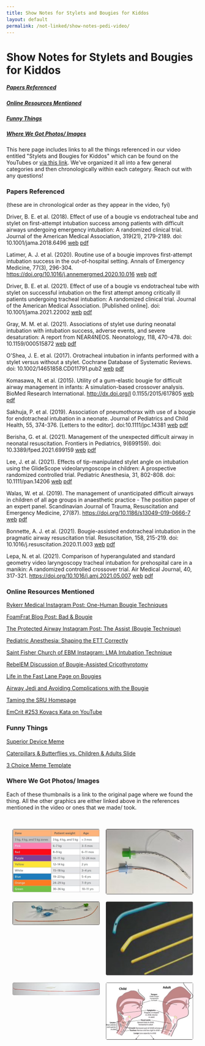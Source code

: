 ```yaml
---
title: Show Notes for Stylets and Bougies for Kiddos
layout: default
permalink: /not-linked/show-notes-pedi-video/
---
```


# Show Notes for Stylets and Bougies for Kiddos

<h5><a href="#papers">Papers Referenced</a></h5>
<h5><a href="#resources">Online Resources Mentioned</a></h5>
<h5><a href="#funnies">Funny Things</a></h5>
<h5><a href="#fotos">Where We Got Photos/ Images</a></h5>


This here page includes links to all the things referenced in our video entitled "Stylets and Bougies for Kiddos" which can be found on the YouTubes or [via this link](https://youtu.be/in8RQ8yzBU0).  We've organized it all into a few general categories and then chronologically within each category.  Reach out with any questions!





<h3 id="papers">Papers Referenced</h3>

(these are in chronological order as they appear in the video, fyi)

Driver, B. E. et al. (2018).  Effect of use of a bougie vs endotracheal tube and stylet on first-attempt intubation success among patients with difficult airways undergoing emergency intubation: A randomized clinical trial.  Journal of the American Medical Association, 319(21), 2179-2189.  doi: 10.1001/jama.2018.6496  [web](https://jamanetwork.com/journals/jama/fullarticle/2681717) [pdf](https://archive.org/download/papers-peds-airway-video/Driver%202018.pdf)

Latimer, A. J. et al. (2020).  Routine use of a bougie improves first-attempt intubation success in the out-of-hospital setting.  Annals of Emergency Medicine, 77(3), 296-304.  https://doi.org/10.1016/j.annemergmed.2020.10.016  [web](https://www.annemergmed.com/article/S0196-0644(20)31318-4/fulltext) [pdf](https://archive.org/download/papers-peds-airway-video/Latimer%202020.pdf)

Driver, B. E. et al. (2021).  Effect of use of a bougie vs endotracheal tube with stylet on successful intubation on the first attempt among critically ill patients undergoing tracheal intubation: A randomized clinical trial.  Journal of the American Medical Association.  [Published online].  doi: 10.1001/jama.2021.22002  [web](https://jamanetwork.com/journals/jama/article-abstract/2787158) [pdf](https://archive.org/download/papers-peds-airway-video/Driver%202021.pdf)

Gray, M. M. et al. (2021).  Associations of stylet use during neonatal intubation with intubation success, adverse events, and severe desaturation: A report from NEAR4NEOS.  Neonatology, 118, 470-478.  doi: 10.1159/000515872  [web](https://www.karger.com/Article/Abstract/515872) [pdf](https://archive.org/download/papers-peds-airway-video/Gray%202021.pdf)

O'Shea, J. E. et al. (2017).  Orotracheal intubation in infants performed with a stylet versus without a stylet.  Cochrane Database of Systematic Reviews.  doi: 10.1002/14651858.CD011791.pub2  [web](https://www.cochranelibrary.com/cdsr/doi/10.1002/14651858.CD011791.pub2/full) [pdf](https://archive.org/download/papers-peds-airway-video/O%27Shea%202017.pdf)

Komasawa, N. et al. (2015).  Utility of a gum-elastic bougie for difficult airway management in infants: A simulation-based crossover analysis.  BioMed Research International.  http://dx.doi.org/l 0.1155/2015/617805  [web](https://www.ncbi.nlm.nih.gov/pmc/articles/PMC4606451/) [pdf](https://archive.org/download/papers-peds-airway-video/Komasawa%202015.pdf)

Sakhuja, P. et al. (2019).  Association of pneumothorax with use of a bougie for endotracheal intubation in a neonate.  Journal of Pediatrics and Child Health, 55, 374-376.  [Letters to the editor].  doi:10.1111/jpc.14381  [web](https://onlinelibrary.wiley.com/doi/10.1111/jpc.14383) [pdf](https://archive.org/download/papers-peds-airway-video/Sakhuja%202019.pdf)

Berisha, G. et al. (2021).  Management of the unexpected difficult airway in neonatal resuscitation.  Frontiers in Pediatrics, 9(699159).  doi: 10.3389/fped.2021.699159  [web](https://www.frontiersin.org/articles/10.3389/fped.2021.699159/full) [pdf](https://archive.org/download/papers-peds-airway-video/Berisha%202021.pdf)

Lee, J. et al. (2021).  Effects of tip-manipulated stylet angle on intubation using the GlideScope videolaryngoscope in children: A prospective randomized controlled trial.  Pediatric Anesthesia, 31, 802-808.  doi: 10.1111/pan.14206  [web](https://onlinelibrary.wiley.com/doi/10.1111/pan.14206) [pdf](https://archive.org/download/papers-peds-airway-video/Lee%202021.pdf)

Walas, W. et al. (2019).  The management of unanticipated difficult airways in children of all age groups in anaesthetic practice - The position paper of an expert panel.  Scandinavian Journal of Trauma, Resuscitation and Emergency Medicine, 27(87).  https://doi.org/10.1186/s13049-019-0666-7  [web](https://sjtrem.biomedcentral.com/articles/10.1186/s13049-019-0666-7) [pdf](https://archive.org/download/papers-peds-airway-video/Walas%202019.pdf)

Bonnette, A. J. et al. (2021).  Bougie-assisted endotracheal intubation in the pragmatic airway resuscitation trial.  Resuscitation, 158, 215-219.  doi: 10.1016/j.resuscitation.2020.11.003  [web](https://www.resuscitationjournal.com/article/S0300-9572%2820%2930551-7/fulltext) [pdf](https://archive.org/download/papers-peds-airway-video/Bonnette%202021.pdf)

Lepa, N. et al. (2021).  Comparison of hyperangulated and standard geometry video laryngoscopy tracheal intubation for prehospital care in a manikin: A randomized controlled crossover trial.  Air Medical Journal, 40, 317-321.  https://doi.org/10.1016/j.amj.2021.05.007  [web](https://www.airmedicaljournal.com/article/S1067-991X(21)00094-8/pdf) [pdf](https://archive.org/download/papers-peds-airway-video/Lepa%202021.pdf)





<h3 id="resources">Online Resources Mentioned</h3>

[Rykerr Medical Instagram Post: One-Human Bougie Techniques](https://www.instagram.com/p/CRcbllKL4_g/)

[FoamFrat Blog Post: Bad & Bougie](https://www.foamfratblog.com/post/bad-and-bougie)

[The Protected Airway Instagram Post: The Assist (Bougie Technique)](https://www.instagram.com/p/CUf_EJzrXSs/)

[Pediatric Anesthesia: Shaping the ETT Correctly](https://www.maskinduction.com/shaping-the-ett-correctly-in-infants.html)

[Saint Fisher Church of EBM Instagram: LMA Intubation Technique](https://www.instagram.com/p/CV8VqukrFsu/)

[RebelEM Discussion of Bougie-Assisted Cricothyrotomy](https://rebelem.com/bougie-assisted-cricothyrotomy/)

[Life in the Fast Lane Page on Bougies](https://litfl.com/bougie/)

[Airway Jedi and Avoiding Complications with the Bougie](https://airwayjedi.com/2015/06/15/the-bougie-use-wisely-to-avoid-rare-but-serious-complications/)

[Taming the SRU Homepage](https://www.tamingthesru.com/)

[EmCrit #253 Kovacs Kata on YouTube](https://www.youtube.com/watch?v=jCgpRd1R7gY)





<h3 id="funnies">Funny Things</h3>

[Superior Device Meme](https://sinaiem.org/foam/to-b-or-not-to-b/)

[Caterpillars & Butterflies vs. Children & Adults Slide](https://www.deeperblue.com/children-scuba-diving-safe/)

[3 Choice Meme Template](https://imgflip.com/memetemplate/156680074/Three-Buttons)





<h3 id="fotos">Where We Got Photos/ Images</h3>

Each of these thumbnails is a link to the original page where we found the thing.  All the other graphics are either linked above in the references mentioned in the video or ones that we made/ took.

<style>
  .linked-thumbnails {
    display: grid;
    grid-template-columns: repeat(auto-fit, minmax(200px, 1fr));
    gap: 1rem;
    max-width: 100%;
    margin: 2rem auto;
    padding: 1rem;
    justify-items: center;
  }

  .linked-thumbnails a img {
    width: 100%;
    max-width: 300px;
    height: auto;
    border-radius: 4px;
  }
</style>


<div class="linked-thumbnails">
<a href="https://www.jems.com/patient-care/a-tale-of-two-tapes-broselow-luten-tapes-2011-vs-2017/" target="_blank">
  <img src="https://raw.githubusercontent.com/rykerrmedical/website-files/main/images/broselow-from-jems-article.jpeg" alt="image" width="300"/>
</a>

<a href="https://twitter.com/jamestooley/status/747741797561081856" target="_blank">
  <img src="https://raw.githubusercontent.com/rykerrmedical/website-files/main/images/straight-tip-neo-bougie-in-two-oh.jpeg" alt="image" width="300"/>
</a>

<a href="https://www.annemergmed.com/article/S0196-0644(21)01465-7/fulltext#relatedArticles" target="_blank">
  <img src="https://raw.githubusercontent.com/rykerrmedical/website-files/main/images/coude-tip-neo-bougie-with-other-airways.jpeg" alt="image" width="300"/>
</a>

<a href="https://shoplt.uytriuyhg.ru/content?c=elastic%20gum&id=3" target="_blank">
  <img src="https://raw.githubusercontent.com/rykerrmedical/website-files/main/images/various-bougie-tips.jpeg" alt="image" width="300"/>
</a>

<a href="https://www.vygonusa.com/products/bougie-boussignac_1533_00557603" target="_blank">
  <img src="https://raw.githubusercontent.com/rykerrmedical/website-files/main/images/vygon-neo-bougie.jpeg" alt="image" width="300"/>
</a>

<a href="https://www.jems.com/patient-care/airway-respiratory/an-overview-of-ems-pediatric-airway-management/" target="_blank">
  <img src="https://raw.githubusercontent.com/rykerrmedical/website-files/main/images/anatomy-differences.jpeg" alt="image" width="300"/>
</a>
</div>
